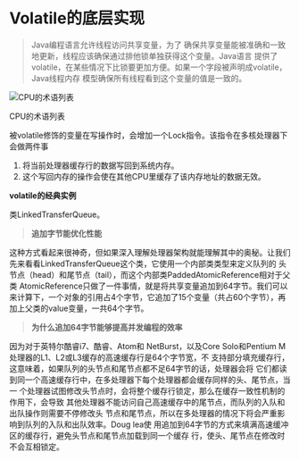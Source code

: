 # Volatile的底层实现

> Java编程语言允许线程访问共享变量，为了 确保共享变量能被准确和一致地更新，线程应该确保通过排他锁单独获得这个变量。Java语言 提供了volatile，在某些情况下比锁要更加方便。如果一个字段被声明成volatile，Java线程内存 模型确保所有线程看到这个变量的值是一致的。
> 

![CPU的术语列表](/imgs/TheArtOfJavaConcurrentProgramming/volatile的底层实现.png)

CPU的术语列表

被volatile修饰的变量在写操作时，会增加一个Lock指令。该指令在多核处理器下会做两件事

1. 将当前处理器缓存行的数据写回到系统内存。
2. 这个写回内存的操作会使在其他CPU里缓存了该内存地址的数据无效。

**volatile的经典实例**

类LinkedTransferQueue。

> **追加字节能优化性能**
> 

这种方式看起来很神奇，但如果深入理解处理器架构就能理解其中的奥秘。让我们先来看看LinkedTransferQueue这个类，它使用一个内部类类型来定义队列的 头节点（head）和尾节点（tail），而这个内部类PaddedAtomicReference相对于父类 AtomicReference只做了一件事情，就是将共享变量追加到64字节。我们可以来计算下，一个对象的引用占4个字节，它追加了15个变量（共占60个字节），再加上父类的value变量，一共64个字节。

> **为什么追加64字节能够提高并发编程的效率**
> 

因为对于英特尔酷睿i7、酷睿、Atom和 NetBurst，以及Core Solo和Pentium M处理器的L1、L2或L3缓存的高速缓存行是64个字节宽，不 支持部分填充缓存行，这意味着，如果队列的头节点和尾节点都不足64字节的话，处理器会将 它们都读到同一个高速缓存行中，在多处理器下每个处理器都会缓存同样的头、尾节点，当一 个处理器试图修改头节点时，会将整个缓存行锁定，那么在缓存一致性机制的作用下，会导致 其他处理器不能访问自己高速缓存中的尾节点，而队列的入队和出队操作则需要不停修改头
节点和尾节点，所以在多处理器的情况下将会严重影响到队列的入队和出队效率。Doug lea使 用追加到64字节的方式来填满高速缓冲区的缓存行，避免头节点和尾节点加载到同一个缓存 行，使头、尾节点在修改时不会互相锁定。